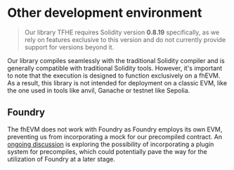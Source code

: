 # Other development environment

> Our library TFHE requires Solidity version **0.8.19** specifically, as we rely on features exclusive to this version and do not currently provide support for versions beyond it.

Our library compiles seamlessly with the traditional Solidity compiler and is generally compatible with traditional Solidity tools. However, it's important to note that the execution is designed to function exclusively on a fhEVM. As a result, this library is not intended for deployment on a classic EVM, like the one used in tools like anvil, Ganache or testnet like Sepolia.

## Foundry

The fhEVM does not work with Foundry as Foundry employs its own EVM, preventing us from incorporating a mock for our precompiled contract. An [ongoing discussion](https://github.com/foundry-rs/foundry/issues/5576) is exploring the possibility of incorporating a plugin system for precompiles, which could potentially pave the way for the utilization of Foundry at a later stage.
